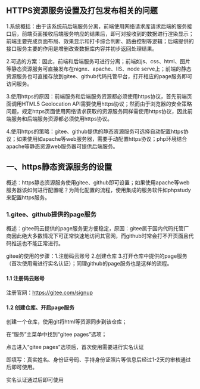 ## HTTPS资源服务设置及打包发布相关的问题

1.系统概括：由于该系统前后端服务分离，前端使用网络请求库请求后端的服务接口后，前端页面接收后端服务响应的结果后，即可对接收到的数据进行渲染显示；前端主要完成页面布局、效果显示和打卡综合判断、路由控制等逻辑；后端提供的接口服务主要的作用是增删改查数据库内容并初步返回处理结果。

2.可选的方案：因此，前端和后端服务可进行分离；前端如js、css、html、图片等静态资源服务可直接发布在nignx、apache、IIS、node serve上；前端的静态资源服务也可直接存放到gitee、github代码托管平台，打开相应的page服务即可访问服务。

3.使用https的原因：前端服务和后端服务资源都必须使用https协议，首先前端页面调用HTML5 Geolocation API需要使用https协议；然而由于浏览器的安全策略问题，规定https页面使用网络请求获取的资源服务同样需使用https协议，因此前端服务和后端服务资源都必须使用https协议。

4.使用https的策略：gitee、github提供的静态资源服务可选择自动配置https协议；如果使用如apache等web服务器，需要手动配置https协议；php环境结合apache等静态资源web服务器可提供后端服务。

## 一、https静态资源服务的设置

概述：https静态资源服务使用gitee、github即可设置；如果使用apache等web服务器该如何进行配置呢？为简化配置的流程，使用集成的服务软件如phpstudy来配置https服务。

### 1.gitee、github提供的page服务

概述：gitee码云提供的page服务更方便稳定，原因：gitee属于国内代码托管厂商因此绝大多数情况下可正常快速地访问其官网，而github时常会打不开页面且代码推送也不能正常进行。

gitee的使用的步骤：1.注册码云账号 2.创建仓库 3.打开仓库中提供的page服务（首次使用需进行实名认证）；同理github的page服务也是这样的流程。

####  1.1 注册码云账号

注册官网：https://gitee.com/signup

#### 1.2 创建仓库、开启page服务

创建一个仓库，使用git将html等资源同步到该仓库；



在“服务”主菜单中找到“gitee pages”选项；



点击进入“gitee pages”选项后，首次使用需要进行实名认证

即填写：真实姓名、身份证号码、手持身份证照片等信息后经过1-2天的审核通过后即可使用。



实名认证通过后即可使用


#### 


